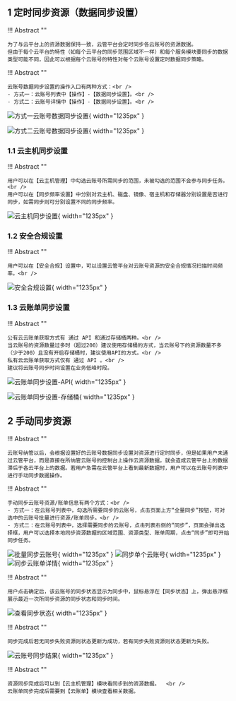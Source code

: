 ## 1 定时同步资源（数据同步设置）

!!! Abstract ""

    为了与云平台上的资源数据保持一致，云管平台会定时同步各云账号的资源数据。
    但由于每个云平台的特性（如每个云平台的同步范围区域不一样）和每个服务模块要同步的数据类型可能不同，因此可以根据每个云账号的特性对每个云账号设置定时数据同步策略。

!!! Abstract ""

    云账号数据同步设置的操作入口有两种方式：<br />
    - 方式一：云账号列表中【操作】-【数据同步设置】。<br />
    - 方式二：云账号详情中【操作】-【数据同步设置】。<br />

![方式一云账号数据同步设置](../../img/management/sysn_setting/方式一云账号数据同步设置.png){ width="1235px" }

![方式二云账号数据同步设置](../../img/management/sysn_setting/方式二云账号数据同步设置.png){ width="1235px" }


### 1.1 云主机同步设置

!!! Abstract ""

    用户可以在【云主机管理】中勾选云账号所需同步的范围，未被勾选的范围不会参与同步任务。<br />
    用户可以在【同步频率设置】中分别对云主机、磁盘、镜像、宿主机和存储器分别设置是否进行同步，如需同步则可分别设置不同的同步频率。

![云主机同步设置](../../img/management/sysn_setting/云主机同步设置.png){ width="1235px" }

### 1.2 安全合规设置

!!! Abstract ""

    用户可以在【安全合规】设置中，可以设置云管平台对云账号资源的安全合规情况扫描时间频率。<br />

![安全合规设置](../../img/management/sysn_setting/安全合规设置.png){ width="1235px" }

### 1.3 云账单同步设置

!!! Abstract ""

    公有云云账单获取方式有 通过 API 和通过存储桶两种。<br />
    当云账号的资源数量过多时（超过200）建议使用存储桶的方式，当云账号下的资源数量不多（少于200）且没有开启存储桶时，建议使用API的方式。<br />
    私有云云账单获取方式仅有 通过 API 。<br />
    建议将云账号同步时间设置在业务低峰时段。

![云账单同步设置-API](../../img/management/sysn_setting/云账单同步设置-API.png){ width="1235px" }

![云账单同步设置-存储桶](../../img/management/sysn_setting/云账单同步设置-存储桶.png){ width="1235px" }

## 2 手动同步资源

!!! Abstract ""

    云账号纳管以后，会根据设置好的云账号数据同步设置对资源进行定时同步，但是如果用户未通过云管平台，而是直接在所纳管云账号的控制台上操作云资源数据，就会造成云管平台上的数据滞后于各云平台上的数据。若用户急需在云管平台上看到最新数据时，用户可以在云账号列表中进行手动同步数据操作。


!!! Abstract ""

    手动同步云账号资源/账单信息有两个方式：<br />
    - 方式一：在云账号列表中，勾选所需要同步的云账号，点击页面上方“全量同步”按钮，可对选中的云账号批量进行资源/账单同步。<br />
    - 方式二：在云账号列表中，选择需要同步的云账号，点击列表右侧的“同步”，页面会弹出选择框，用户可以选择本地同步资源数据的区域范围、资源类型、账单周期，点击“同步”即可开始同步任务。

![批量同步云账号](../../img/management/sysn_setting/批量同步云账号.png){ width="1235px" }
![同步单个云账号](../../img/management/sysn_setting/同步单个云账号.png){ width="1235px" }
![同步云账单详情](../../img/management/sysn_setting/同步云账单详情.png){ width="1235px" }

!!! Abstract ""

    用户点击确定后，该云账号的同步状态显示为同步中，鼠标悬浮在【同步状态】上，弹出悬浮框展示最近一次所同步资源的同步状态和同步时间。

![查看同步状态](../../img/management/sysn_setting/查看同步状态.png){ width="1235px" }

!!! Abstract ""

    同步完成后若无同步失败资源则状态更新为成功，若有同步失败资源则状态更新为失败。

![云账号同步结果](../../img/management/sysn_setting/云账号同步结果.png){ width="1235px" }

!!! Abstract ""

    资源同步完成后可以到【云主机管理】模块看同步到的资源数据。  <br />
    云账单同步完成后需要到【云账单】模块查看相关数据。
